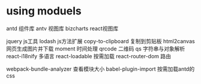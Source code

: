# using moduels

antd                组件库
antv                视图库
bizcharts           react视图库

jquery              js工具
lodash              js方法扩展
copy-to-clipboard   复制到剪贴板
html2canvas         网页生成图片并下载
moment              时间处理
qrcode              二维码
qs                  字符串与对象解析
react-i18nify       多语言
react-loadable      按需加载
react-router-dom    路由

webpack-bundle-analyzer  查看模块大小
babel-plugin-import      按需加载antd的css 

